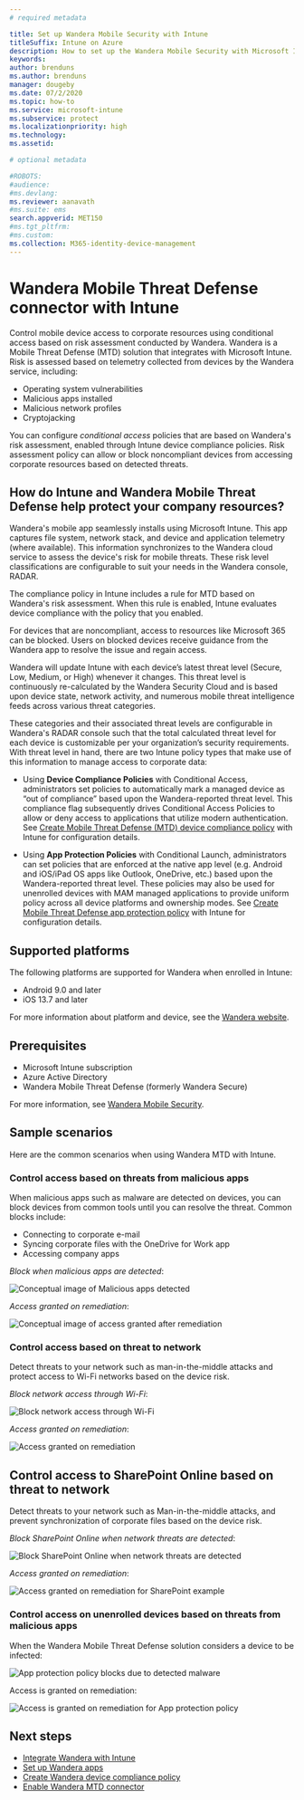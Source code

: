 ```yaml
---
# required metadata

title: Set up Wandera Mobile Security with Intune
titleSuffix: Intune on Azure
description: How to set up the Wandera Mobile Security with Microsoft Intune to control mobile device access to your corporate resources.
keywords:
author: brenduns
ms.author: brenduns
manager: dougeby
ms.date: 07/2/2020
ms.topic: how-to
ms.service: microsoft-intune
ms.subservice: protect
ms.localizationpriority: high
ms.technology:
ms.assetid:  

# optional metadata

#ROBOTS:
#audience:
#ms.devlang:
ms.reviewer: aanavath
#ms.suite: ems
search.appverid: MET150
#ms.tgt_pltfrm:
#ms.custom:
ms.collection: M365-identity-device-management
---
```


# Wandera Mobile Threat Defense connector with Intune  

Control mobile device access to corporate resources using conditional access based on risk assessment conducted by Wandera. Wandera is a Mobile Threat Defense (MTD) solution that integrates with Microsoft Intune.  Risk is assessed based on telemetry collected from devices by the Wandera service, including:
- Operating system vulnerabilities
- Malicious apps installed
- Malicious network profiles
- Cryptojacking

You can configure *conditional access* policies that are based on Wandera's risk assessment, enabled through Intune device compliance policies. Risk assessment policy can allow or block noncompliant devices from accessing corporate resources based on detected threats.  

## How do Intune and Wandera Mobile Threat Defense help protect your company resources?  

Wandera's mobile app seamlessly installs using Microsoft Intune. This app captures file system, network stack, and device and application telemetry (where available). This information synchronizes to the Wandera cloud service to assess the device's risk for mobile threats. These risk level classifications are configurable to suit your needs in the Wandera console, RADAR.

The compliance policy in Intune includes a rule for MTD  based on Wandera's risk assessment. When this rule is enabled, Intune evaluates device compliance with the policy that you enabled.

For devices that are noncompliant, access to resources like Microsoft 365 can be blocked. Users on blocked devices receive guidance from the Wandera app to resolve the issue and regain access.

Wandera will update Intune with each device’s latest threat level (Secure, Low, Medium, or High) whenever it changes. This threat level is continuously re-calculated by the Wandera Security Cloud and is based upon device state, network activity, and numerous mobile threat intelligence feeds across various threat categories.

These categories and their associated threat levels are configurable in Wandera's RADAR console such that the total calculated threat level for each device is customizable per your organization’s security requirements. With threat level in hand, there are two Intune policy types that make use of this information to manage access to corporate data:

* Using **Device Compliance Policies** with Conditional Access, administrators set policies to automatically mark a managed device as “out of compliance” based upon the Wandera-reported threat level. This compliance flag subsequently drives Conditional Access Policies to allow or deny access to applications that utilize modern authentication.  See [Create Mobile Threat Defense (MTD) device compliance policy](../protect/mtd-device-compliance-policy-create.md) with Intune for configuration details.

* Using **App Protection Policies** with Conditional Launch, administrators can set policies that are enforced at the native app level (e.g. Android and iOS/iPad OS apps like Outlook, OneDrive, etc.) based upon the Wandera-reported threat level. These policies may also be used for unenrolled devices with MAM managed applications to provide uniform policy across all device platforms and ownership modes. See [Create Mobile Threat Defense app protection policy](../protect/mtd-app-protection-policy.md) with Intune for configuration details.

## Supported platforms  

The following platforms are supported for Wandera when enrolled in Intune:

- Android 9.0 and later  
- iOS 13.7 and later 

For more information about platform and device, see the [Wandera website](https://www.wandera.com/mobile-threat-defense/).

## Prerequisites  

- Microsoft Intune subscription  
- Azure Active Directory  
- Wandera Mobile Threat Defense (formerly Wandera Secure)  

For more information, see [Wandera Mobile Security](https://www.wandera.com/mobile-security/).
 
## Sample scenarios

Here are the common scenarios when using Wandera MTD with Intune.

### Control access based on threats from malicious apps  

When malicious apps such as malware are detected on devices, you can block devices from common tools until you can resolve the threat. Common blocks  include:  
- Connecting to corporate e-mail  
- Syncing corporate files with the OneDrive for Work app  
- Accessing company apps  

*Block when malicious apps are detected*:

![Conceptual image of Malicious apps detected](./media/wandera-mtd-connector/wandera-malicious-apps-blocked.png)  

*Access granted on remediation*: 

![Conceptual image of access granted after remediation](./media/wandera-mtd-connector/wandera-malicious-apps-unblocked.png)


### Control access based on threat to network  

Detect threats to your network such as man-in-the-middle attacks and protect access to Wi-Fi networks based on the device risk.  

*Block network access through Wi-Fi*:  

![Block network access through Wi-Fi](./media/wandera-mtd-connector/wandera-network-wifi-blocked.png)

*Access granted on remediation*:  

![Access granted on remediation](./media/wandera-mtd-connector/wandera-network-wifi-unblocked.png)  

## Control access to SharePoint Online based on threat to network

Detect threats to your network such as Man-in-the-middle attacks, and prevent synchronization of corporate files based on the device risk.

*Block SharePoint Online when network threats are detected*:  

![Block SharePoint Online when network threats are detected](./media/wandera-mtd-connector/wandera-network-spo-blocked.png)  

*Access granted on remediation*:  

![Access granted on remediation for SharePoint example](./media/wandera-mtd-connector/wandera-network-spo-unblocked.png)  

### Control access on unenrolled devices based on threats from malicious apps

When the Wandera Mobile Threat Defense solution considers a device to be infected:

![App protection policy blocks due to detected malware](./media/wandera-mtd-connector/wandera-mobile-app-policy-block.png)

Access is granted on remediation:

![Access is granted on remediation for App protection policy](./media/wandera-mtd-connector/wandera-mobile-app-policy-remediated.png)

## Next steps

- [Integrate Wandera with Intune](wandera-mtd-connector-integration.md)
- [Set up Wandera apps](mtd-apps-ios-app-configuration-policy-add-assign.md)
- [Create Wandera device compliance policy](mtd-device-compliance-policy-create.md)
- [Enable Wandera MTD connector](mtd-connector-enable.md)
